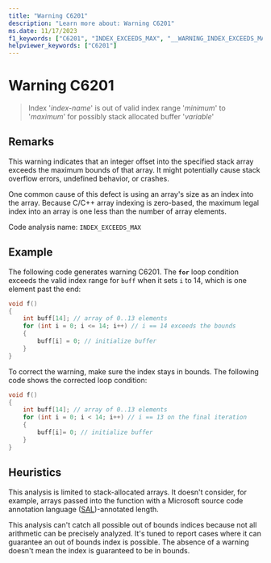 ```yaml
---
title: "Warning C6201"
description: "Learn more about: Warning C6201"
ms.date: 11/17/2023
f1_keywords: ["C6201", "INDEX_EXCEEDS_MAX", "__WARNING_INDEX_EXCEEDS_MAX"]
helpviewer_keywords: ["C6201"]
---
```

# Warning C6201

> Index '*index-name*' is out of valid index range '*minimum*' to '*maximum*' for possibly stack allocated buffer '*variable*'

## Remarks

This warning indicates that an integer offset into the specified stack array exceeds the maximum bounds of that array. It might potentially cause stack overflow errors, undefined behavior, or crashes.

One common cause of this defect is using an array's size as an index into the array. Because C/C++ array indexing is zero-based, the maximum legal index into an array is one less than the number of array elements.

Code analysis name: `INDEX_EXCEEDS_MAX`

## Example

The following code generates warning C6201. The **`for`** loop condition exceeds the valid index range for `buff` when it sets `i` to 14, which is one element past the end:

```cpp
void f()
{
    int buff[14]; // array of 0..13 elements
    for (int i = 0; i <= 14; i++) // i == 14 exceeds the bounds
    {
        buff[i] = 0; // initialize buffer
    }
}
```

To correct the warning, make sure the index stays in bounds. The following code shows the corrected loop condition:

```cpp
void f()
{
    int buff[14]; // array of 0..13 elements
    for (int i = 0; i < 14; i++) // i == 13 on the final iteration
    {
        buff[i]= 0; // initialize buffer
    }
}
```

## Heuristics

This analysis is limited to stack-allocated arrays. It doesn't consider, for example, arrays passed into the function with a Microsoft source code annotation language ([SAL](understanding-sal.md))-annotated length.

This analysis can't catch all possible out of bounds indices because not all arithmetic can be precisely analyzed. It's tuned to report cases where it can guarantee an out of bounds index is possible. The absence of a warning doesn't mean the index is guaranteed to be in bounds.
